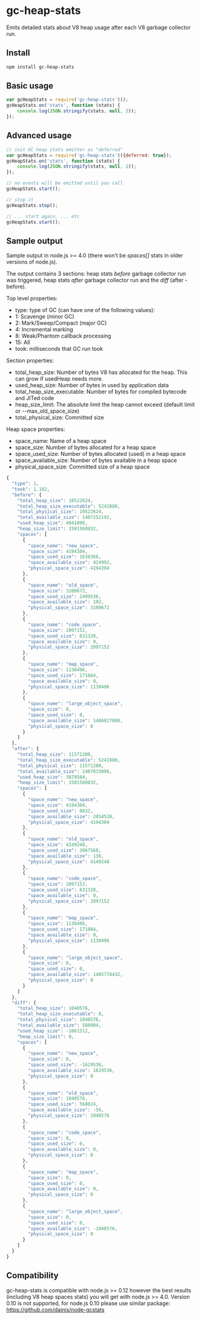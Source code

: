 # gc-heap-stats

Emits detailed stats about V8 heap usage after each V8 garbage collector run.

## Install
```bash
npm install gc-heap-stats
```

## Basic usage
```javascript
var gcHeapStats = require('gc-heap-stats')();
gcHeapStats.on('stats', function (stats) {
    console.log(JSON.stringify(stats, null, 2));
});
```

## Advanced usage
```javascript
// init GC heap stats emitter as "deferred"
var gcHeapStats = require('gc-heap-stats')({deferred: true});
gcHeapStats.on('stats', function (stats) {
    console.log(JSON.stringify(stats, null, 2));
});

// no events will be emitted until you call
gcHeapStats.start();

// stop it
gcHeapStats.stop();

// ... start again, ... etc
gcHeapStats.start();
```

## Sample output

Sample output in node.js >= 4.0 (there won't be _spaces[]_ stats in older versions of node.js).
 
The output contains 3 sections: heap stats _before_ garbage collector run was triggered, heap stats _after_ garbage collector run and the _diff_ (after - before).

Top level properties:
* type: type of GC (can have one of the following values):
 * 1: Scavenge (minor GC)
 * 2: Mark/Sweep/Compact (major GC)
 * 4: Incremental marking
 * 8: Weak/Phantom callback processing
 * 15: All
* took: milliseconds that GC run took

Section properties:
* total_heap_size: Number of bytes V8 has allocated for the heap. This can grow if usedHeap needs more.
* used_heap_size: Number of bytes in used by application data
* total_heap_size_executable: Number of bytes for compiled bytecode and JITed code
* heap_size_limit: The absolute limit the heap cannot exceed (default limit or --max_old_space_size)
* total_physical_size: Committed size
 
Heap space properties:
* space_name: Name of a heap space
* space_size: Number of bytes allocated for a heap space 
* space_used_size: Number of bytes allocated (used) in a heap space 
* space_available_size: Number of bytes available in a heap space
* physical_space_size: Committed size of a heap space
 
```javascript
{
  "type": 1,
  "took": 1.102,
  "before": {
    "total_heap_size": 10522624,
    "total_heap_size_executable": 5242880,
    "total_physical_size": 10522624,
    "total_available_size": 1487252192,
    "used_heap_size": 4941096,
    "heap_size_limit": 1501560832,
    "spaces": [
      {
        "space_name": "new_space",
        "space_size": 4194304,
        "space_used_size": 1638368,
        "space_available_size": 424992,
        "physical_space_size": 4194304
      },
      {
        "space_name": "old_space",
        "space_size": 3100672,
        "space_used_size": 2499536,
        "space_available_size": 192,
        "physical_space_size": 3100672
      },
      {
        "space_name": "code_space",
        "space_size": 2097152,
        "space_used_size": 631328,
        "space_available_size": 0,
        "physical_space_size": 2097152
      },
      {
        "space_name": "map_space",
        "space_size": 1130496,
        "space_used_size": 171864,
        "space_available_size": 0,
        "physical_space_size": 1130496
      },
      {
        "space_name": "large_object_space",
        "space_size": 0,
        "space_used_size": 0,
        "space_available_size": 1486827008,
        "physical_space_size": 0
      }
    ]
  },
  "after": {
    "total_heap_size": 11571200,
    "total_heap_size_executable": 5242880,
    "total_physical_size": 11571200,
    "total_available_size": 1487833096,
    "used_heap_size": 3879584,
    "heap_size_limit": 1501560832,
    "spaces": [
      {
        "space_name": "new_space",
        "space_size": 4194304,
        "space_used_size": 8832,
        "space_available_size": 2054528,
        "physical_space_size": 4194304
      },
      {
        "space_name": "old_space",
        "space_size": 4149248,
        "space_used_size": 3067560,
        "space_available_size": 136,
        "physical_space_size": 4149248
      },
      {
        "space_name": "code_space",
        "space_size": 2097152,
        "space_used_size": 631328,
        "space_available_size": 0,
        "physical_space_size": 2097152
      },
      {
        "space_name": "map_space",
        "space_size": 1130496,
        "space_used_size": 171864,
        "space_available_size": 0,
        "physical_space_size": 1130496
      },
      {
        "space_name": "large_object_space",
        "space_size": 0,
        "space_used_size": 0,
        "space_available_size": 1485778432,
        "physical_space_size": 0
      }
    ]
  },
  "diff": {
    "total_heap_size": 1048576,
    "total_heap_size_executable": 0,
    "total_physical_size": 1048576,
    "total_available_size": 580904,
    "used_heap_size": -1061512,
    "heap_size_limit": 0,
    "spaces": [
      {
        "space_name": "new_space",
        "space_size": 0,
        "space_used_size": -1629536,
        "space_available_size": 1629536,
        "physical_space_size": 0
      },
      {
        "space_name": "old_space",
        "space_size": 1048576,
        "space_used_size": 568024,
        "space_available_size": -56,
        "physical_space_size": 1048576
      },
      {
        "space_name": "code_space",
        "space_size": 0,
        "space_used_size": 0,
        "space_available_size": 0,
        "physical_space_size": 0
      },
      {
        "space_name": "map_space",
        "space_size": 0,
        "space_used_size": 0,
        "space_available_size": 0,
        "physical_space_size": 0
      },
      {
        "space_name": "large_object_space",
        "space_size": 0,
        "space_used_size": 0,
        "space_available_size": -1048576,
        "physical_space_size": 0
      }
    ]
  }
}
```

## Compatibility

gc-heap-stats is compatible with node.js >= 0.12 however the best results (including V8 heap spaces stats) you will get with node.js >= 4.0. 
Version 0.10 is not supported, for node.js 0.10 please use similar package: https://github.com/dainis/node-gcstats